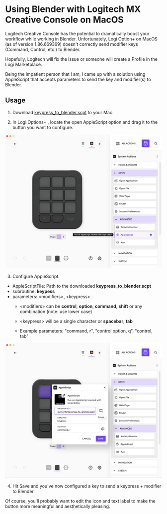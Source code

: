 # Using Blender with Logitech MX Creative Console on MacOS
Logitech Creative Console has the potential to dramatically boost your workflow while working in Blender. Unfortunately, Logi Option+ on MacOS (as of version 1.86.669369) doesn't correctly send modifier keys (Command, Control, etc.) to Blender.

Hopefully, Logitech will fix the issue or someone will create a Profile in the Logi Marketplace.

Being the impatient person that I am, I came up with a solution using AppleScript that accepts parameters to send the key and modifier(s) to Blender.


## Usage

1. Download [keypress_to_blender.scpt](keypress_to_blender.scpt) to your Mac.

2. In Logi Options+ , locate the open AppleScript option and drag it to the button you want to configure.

![image](docs/assets/AddAppleScript.png)

3. Configure AppleScript. 
- AppleScriptFile: Path to the downloaded __keypress_to_blender.scpt__
- subroutine: __keypess__
- parameters: \<modifiers>, \<keypress>
  - \<modifiers> can be __control__, __option__, __command__, __shift__ or any combination (note: use lower case)
  - \<keypress> will be a single character or __spacebar__, __tab__

  - Example parameters: "command, r", "control option, q", "control, tab"

![image](docs/assets/ConfigureAppleScript.png)

4. Hit Save and you've now configured a key to send a keypress + modifier to Blender. 

Of course, you'll probably want to edit the icon and text label to make the button more meaningful and aesthetically pleasing.
